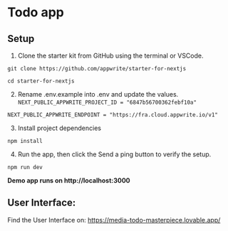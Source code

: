 # Todo app

## Setup 

1. Clone the starter kit from GitHub using the terminal or VSCode.

  `git clone https://github.com/appwrite/starter-for-nextjs`

  `cd starter-for-nextjs`

2. Rename .env.example into .env and update the values.
`NEXT_PUBLIC_APPWRITE_PROJECT_ID = "6847b56700362febf10a"`

`NEXT_PUBLIC_APPWRITE_ENDPOINT = "https://fra.cloud.appwrite.io/v1"`

3. Install project dependencies
   
`npm install`

4. Run the app, then click the Send a ping button to verify the setup.

`npm run dev`

**Demo app runs on http://localhost:3000**

## User Interface:

Find the User Interface on: https://media-todo-masterpiece.lovable.app/


